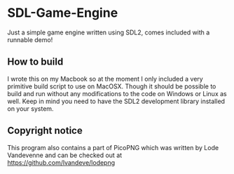 # SDL-Game-Engine
Just a simple game engine written using SDL2, comes included with a runnable demo!

## How to build
I wrote this on my Macbook so at the moment I only included a very primitive build script to use on MacOSX. Though it should be possible to build and run without any modifications to the code on Windows or Linux as well. Keep in mind you need to have  the SDL2 development library installed on your system.

## Copyright notice
This program also contains a part of PicoPNG which was written by Lode Vandevenne and can be checked out at https://github.com/lvandeve/lodepng
